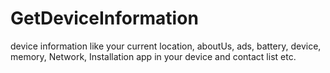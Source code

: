 # GetDeviceInformation

device information like your current location, aboutUs, ads, battery, device, memory, Network, Installation app in your device and contact list etc.

